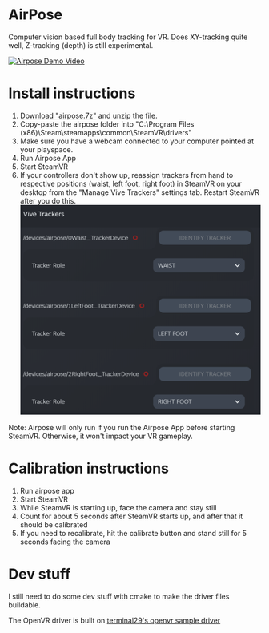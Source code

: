 # AirPose
 Computer vision based full body tracking for VR.
 Does XY-tracking quite well, Z-tracking (depth) is still experimental.
 
[![Airpose Demo Video](https://img.youtube.com/vi/b5pe5vCh3a8/0.jpg)](https://www.youtube.com/watch?v=b5pe5vCh3a8)


# Install instructions

1. [Download "airpose.7z"](https://github.com/justinliang1020/AirPose/releases/download/v0.1/AirPose.7z) and unzip the file.
2. Copy-paste the airpose folder into "C:\Program Files (x86)\Steam\steamapps\common\SteamVR\drivers"
3. Make sure you have a webcam connected to your computer pointed at your playspace.
4. Run Airpose App
5. Start SteamVR
6. If your controllers don't show up, reassign trackers from hand to respective positions (waist, left foot, right foot) in SteamVR on your desktop from the "Manage Vive Trackers" settings tab. Restart SteamVR after you do this.
![Vive trackers settings](/trackers.png)

Note: Airpose will only run if you run the Airpose App before starting SteamVR. Otherwise, it won't impact your VR gameplay.

# Calibration instructions

1. Run airpose app
2. Start SteamVR
3. While SteamVR is starting up, face the camera and stay still
4. Count for about 5 seconds after SteamVR starts up, and after that it should be calibrated
5. If you need to recalibrate, hit the calibrate button and stand still for 5 seconds facing the camera

# Dev stuff

I still need to do some dev stuff with cmake to make the driver files buildable.

The OpenVR driver is built on [terminal29's openvr sample driver](https://github.com/terminal29/Simple-OpenVR-Driver-Tutorial)
